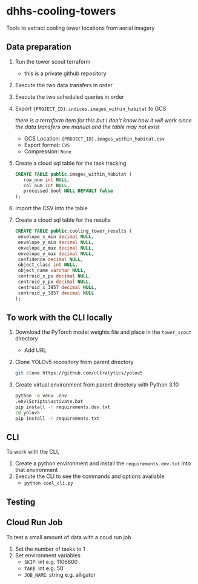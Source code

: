# dhhs-cooling-towers

Tools to extract cooling tower locations from aerial imagery

## Data preparation

1. Run the tower scout terraform
   - this is a private github repository
1. Execute the two data transfers in order
1. Execute the two scheduled queries in order
1. Export `{PROJECT_ID}.indices.images_within_habitat` to GCS

   _there is a terraform item for this but I don't know how it will work since the data transfers are manual and the table may not exist_

   - GCS Location: `{PROJECT_ID}.images_within_habitat.csv`
   - Export format: `CVS`
   - Compression: `None`

1. Create a cloud sql table for the task tracking

   ```sql
   CREATE TABLE public.images_within_habitat (
      row_num int NULL,
      col_num int NULL,
      processed bool NULL DEFAULT false
   );
   ```

1. Import the CSV into the table

1. Create a cloud sql table for the results

   ```sql
   CREATE TABLE public.cooling_tower_results (
    envelope_x_min decimal NULL,
    envelope_y_min decimal NULL,
    envelope_x_max decimal NULL,
    envelope_y_max decimal NULL,
    confidence decimal NULL,
    object_class int NULL,
    object_name varchar NULL,
    centroid_x_px decimal NULL,
    centroid_y_px decimal NULL,
    centroid_x_3857 decimal NULL,
    centroid_y_3857 decimal NULL
   );
   ```

## To work with the CLI locally

1. Download the PyTorch model weights file and place in the `tower_scout` directory
   - Add URL
1. Clone YOLOv5 repository from parent directory

   ```sh
   git clone https://github.com/ultralytics/yolov5
   ```

1. Create virtual environment from parent directory with Python 3.10

   ```sh
   python -m venv .env
   .env\Scripts\activate.bat
   pip install -r requirements.dev.txt
   cd yolov5
   pip install -r requirements.txt
   ```

## CLI

To work with the CLI,

1. Create a python environment and install the `requirements.dev.txt` into that environment
1. Execute the CLI to see the commands and options available
   - `python cool_cli.py`

## Testing

## Cloud Run Job

To test a small amount of data with a coud run job

1. Set the number of tasks to 1
1. Set environment variables
   - `SKIP`: int e.g. 1106600
   - `TAKE`: int e.g. 50
   - `JOB_NAME`: string e.g. alligator
